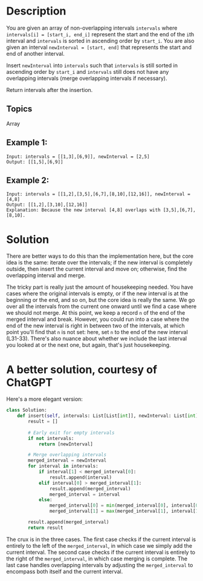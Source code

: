 # Description

You are given an array of non-overlapping intervals `intervals` where `intervals[i] = [start_i, end_i]` represent the start and the end of the `i`th interval and `intervals` is sorted in ascending order by `start_i`. You are also given an interval `newInterval = [start, end]` that represents the start and end of another interval.

Insert `newInterval` into `intervals` such that `intervals` is still sorted in ascending order by `start_i` and `intervals` still does not have any overlapping intervals (merge overlapping intervals if necessary).

Return intervals after the insertion.

## Topics

Array

## Example 1:

```
Input: intervals = [[1,3],[6,9]], newInterval = [2,5]
Output: [[1,5],[6,9]]
```

## Example 2:

```
Input: intervals = [[1,2],[3,5],[6,7],[8,10],[12,16]], newInterval = [4,8]
Output: [[1,2],[3,10],[12,16]]
Explanation: Because the new interval [4,8] overlaps with [3,5],[6,7],[8,10].
```

# Solution

There are better ways to do this than the implementation here, but the core idea is the same: iterate over the intervals; if the new interval is completely outside, then insert the current interval and move on; otherwise, find the overlapping interval and merge.

The tricky part is really just the amount of housekeeping needed. You have cases where the original intervals is empty, or if the new interval is at the beginning or the end, and so on, but the core idea is really the same. We go over all the intervals from the current one onward until we find a case where we should not merge. At this point, we keep a record `n` of the end of the merged interval and break. However, you could run into a case where the end of the new interval is right in between two of the intervals, at which point you'll find that `n` is not set: here, set `n` to the end of the new interval (L31-33). There's also nuance about whether we include the last interval you looked at or the next one, but again, that's just housekeeping.

# A better solution, courtesy of ChatGPT

Here's a more elegant version:

```py
class Solution:
    def insert(self, intervals: List[List[int]], newInterval: List[int]) -> List[List[int]]:
        result = []
        
        # Early exit for empty intervals
        if not intervals:
            return [newInterval]

        # Merge overlapping intervals
        merged_interval = newInterval
        for interval in intervals:
            if interval[1] < merged_interval[0]:
                result.append(interval)
            elif interval[0] > merged_interval[1]:
                result.append(merged_interval)
                merged_interval = interval
            else:
                merged_interval[0] = min(merged_interval[0], interval[0])
                merged_interval[1] = max(merged_interval[1], interval[1])

        result.append(merged_interval)
        return result
```

The crux is in the three cases. The first case checks if the current interval is entirely to the left of the `merged_interval`, in which case we simply add the current interval. The second case checks if the current interval is entirely to the right of the `merged_interval`, in which case merging is complete. The last case handles overlapping intervals by adjusting the `merged_interval` to encompass both itself and the current interval.

